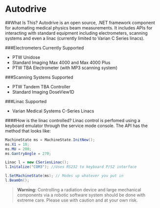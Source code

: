 # Autodrive

##What Is This?
Autodrive is an open source, .NET framework component for automating medical physics beam measurements. It includes APIs for interacting with standard equipment including electrometers, scanning systems and even a linac (currently limited to Varian C Series linacs).

###Electrometers Currently Supported
* PTW Unidose
* Standard Imaging Max 4000 and Max 4000 Plus
* PTW TBA Electrometer (with MP3 scanning system)

###Scanning Systems Supported
* PTW Tandem TBA Controller
* Standard Imaging DoseView1D

###Linac Supported
* Varian Medical Systems C-Series Linacs

####How is the linac controlled?
Linac control is perfomed using a keyboard emulator through the service mode console. The API has the method that looks like:
```cs
MachineState ms = MachineState.InitNew();
ms.X1 = 10;
ms.MU = 200;
ms.GantryAngle = 270;

Linac l = new CSeriesLinac();
l.Initalize("COM3"); //Uses RS232 to keyboard P/S2 interface

l.SetMachineState(ms); // Modes up whatever you put in
l.BeamOn();
```

> **Warning:** Controlling a radiation device and large mechanical components via a robotic software system should be done with extreme care. Please use with caution and at your own risk. 
